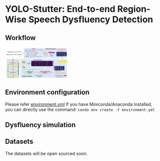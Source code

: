 # YOLO-Stutter: End-to-end Region-Wise Speech Dysfluency Detection

## Workflow
<img src="Resources/workflow.png" alt="image-20240321090057059" style="zoom: 20%; display: block; margin-right: auto; margin-left: 0;" />

## Environment configuration
Please refer [environment.yml](environment.yml)
If you have Miniconda/Anaconda installed, you can directly use the command: `conda env create -f environment.yml`



## Dysfluency simulation


## Datasets
The datasets will be open sourced soon.
